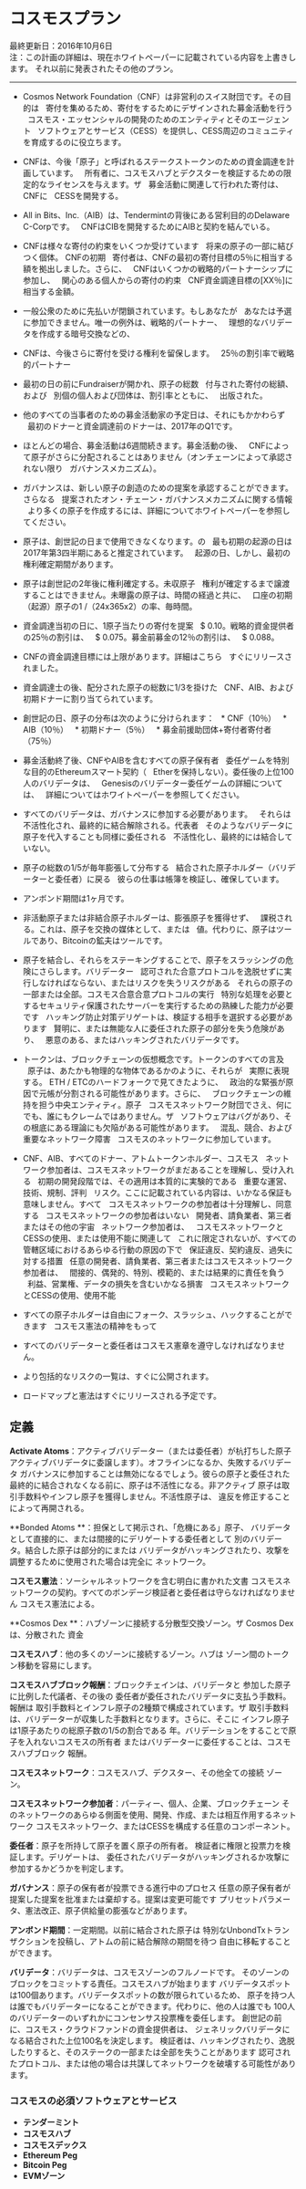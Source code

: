 # コスモスプラン

最終更新日：2016年10月6日<br/>
注：この計画の詳細は、現在ホワイトペーパーに記載されている内容を上書きします。
それ以前に発表されたその他のプラン。

<hr />

* Cosmos Network Foundation（CNF）は非営利のスイス財団です。その目的は
  寄付を集めるため、寄付をするためにデザインされた募金活動を行う
  コスモス・エッセンシャルの開発のためのエンティティとそのエージェント
  ソフトウェアとサービス（CESS）を提供し、CESS周辺のコミュニティを育成するのに役立ちます。

* CNFは、今後「原子」と呼ばれるステークストークンのための資金調達を計画しています。
  所有者に、コスモスハブとデクスターを検証するための限定的なライセンスを与えます。ザ
  募金活動に関連して行われた寄付は、CNFに
  CESSを開発する。

* All in Bits、Inc.（AIB）は、Tendermintの背後にある営利目的のDelaware C-Corpです。
  CNFはCIBを開発するためにAIBと契約を結んでいる。

* CNFは様々な寄付の約束をいくつか受けています
  将来の原子の一部に結びつく個体。 CNFの初期
  寄付者は、CNFの最初の寄付目標の5％に相当する額を拠出しました。さらに、
  CNFはいくつかの戦略的パートナーシップに参加し、
  関心のある個人からの寄付の約束
  CNF資金調達目標の[XX％]に相当する金額。

* 一般公衆のために先払いが閉鎖されています。もしあなたが
  あなたは予選に参加できません。唯一の例外は、戦略的パートナー、
  理想的なバリデータを作成する暗号交換などの、

* CNFは、今後さらに寄付を受ける権利を留保します。
  25％の割引率で戦略的パートナー

* 最初の日の前にFundraiserが開かれ、原子の総数
  付与された寄付の総額、および
  別個の個人および団体は、割引率とともに、
  出版された。

* 他のすべての当事者のための募金活動家の予定日は、それにもかかわらず
  最初のドナーと資金調達前のドナーは、2017年のQ1です。

* ほとんどの場合、募金活動は6週間続きます。募金活動の後、
  CNFによって原子がさらに分配されることはありません（オンチェーンによって承認されない限り
  ガバナンスメカニズム）。

* ガバナンスは、新しい原子の創造のための提案を承認することができます。さらなる
  提案されたオン・チェーン・ガバナンスメカニズムに関する情報
  より多くの原子を作成するには、詳細についてホワイトペーパーを参照してください。

* 原子は、創世記の日まで使用できなくなります。の
  最も初期の起源の日は2017年第3四半期にあると推定されています。
  起源の日、しかし、最初の権利確定期間があります。

* 原子は創世記の2年後に権利確定する。未収原子
  権利が確定するまで譲渡することはできません。未曝露の原子は、時間の経過と共に、
  口座の初期（起源）原子の1 /（24x365x2）の率、毎時間。

* 資金調達当初の日に、1原子当たりの寄付を提案
  $ 0.10。戦略的資金提供者の25％の割引は、
  $ 0.075。募金前募金の12％の割引は、
  $ 0.088。

* CNFの資金調達目標には上限があります。詳細はこちら
  すぐにリリースされました。

* 資金調達士の後、配分された原子の総数に1/3を掛けた
  CNF、AIB、および初期ドナーに割り当てられています。

* 創世記の日、原子の分布は次のように分けられます：
  * CNF（10％）
  * AIB（10％）
  * 初期ドナー（5％）
  * 募金前援助団体+寄付者寄付者（75％）

* 募金活動終了後、CNFやAIBを含むすべての原子保有者
  委任ゲームを特別な目的のEthereumスマート契約（
  Etherを保持しない）。委任後の上位100人のバリデータは、
  Genesisのバリデーター委任ゲームの詳細については、
  詳細についてはホワイトペーパーを参照してください。

* すべてのバリデータは、ガバナンスに参加する必要があります。
  それらは不活性化され、最終的に結合解除される。代表者
  そのようなバリデータに原子を代入することも同様に委任される
  不活性化し、最終的には結合していない。

* 原子の総数の1/5が毎年膨張して分布する
  結合された原子ホルダー（バリデーターと委任者）に戻る
  彼らの仕事は帳簿を検証し、確保しています。

* アンボンド期間は1ヶ月です。

* 非活動原子または非結合原子ホルダーは、膨張原子を獲得せず、
  課税される。これは、原子を交換の媒体として、または
  値。代わりに、原子はツールであり、Bitcoinの鉱夫はツールです。

* 原子を結合し、それらをステーキングすることで、原子をスラッシングの危険にさらします。バリデーター
  認可された合意プロトコルを逸脱せずに実行しなければならない、またはリスクを失うリスクがある
  それらの原子の一部または全部。コスモス合意合意プロトコルの実行
  特別な処理を必要とするセキュリティ保護されたサーバーを実行するための熟練した能力が必要です
  ハッキング防止対策デリゲートは、検証する相手を選択する必要があります
  賢明に、または無能な人に委任された原子の部分を失う危険があり、
  悪意のある、またはハッキングされたバリデータです。

* トークンは、ブロックチェーンの仮想概念です。トークンのすべての言及
  原子は、あたかも物理的な物体であるかのように、それらが
  実際に表現する。 ETH / ETCのハードフォークで見てきたように、
  政治的な緊張が原因で元帳が分割される可能性があります。さらに、
  ブロックチェーンの維持を担う中央エンティティ。原子
  コスモスネットワーク財団でさえ、何にでも、誰にもクレームではありません。ザ
  ソフトウェアはバグがあり、その根底にある理論にも欠陥がある可能性があります。
  混乱、競合、および重要なネットワーク障害
  コスモスのネットワークに参加しています。

* CNF、AIB、すべてのドナー、アトムトークンホルダー、コスモス
  ネットワーク参加者は、コスモスネットワークがまだあることを理解し、受け入れる
  初期の開発段階では、その適用は本質的に実験的である
  重要な運営、技術、規制、評判
  リスク。ここに記載されている内容は、いかなる保証も意味しません。すべて
  コスモスネットワークの参加者は十分理解し、同意する
  コスモスネットワークの参加者はいない
  開発者、請負業者、第三者またはその他の宇宙
  ネットワーク参加者は、
  コスモスネットワークとCESSの使用、または使用不能に関連して
  これに限定されないが、すべての管轄区域におけるあらゆる行動の原因の下で
  保証違反、契約違反、過失に対する措置
  任意の開発者、請負業者、第三者またはコスモスネットワーク参加者は、
  間接的、偶発的、特別、模範的、または結果的に責任を負う
  利益、営業権、データの損失を含むいかなる損害
  コスモスネットワークとCESSの使用、使用不能

* すべての原子ホルダーは自由にフォーク、スラッシュ、ハックすることができます
  コスモス憲法の精神をもって

* すべてのバリデーターと委任者はコスモス憲章を遵守しなければなりません。

* より包括的なリスクの一覧は、すぐに公開されます。

* ロードマップと憲法はすぐにリリースされる予定です。

## 定義

**Activate Atoms**：アクティブバリデーター（または委任者）が杭打ちした原子
アクティブバリデータに委譲します）。オフラインになるか、失敗するバリデータ
ガバナンスに参加することは無効になるでしょう。彼らの原子と委任された
最終的に結合されなくなる前に、原子は不活性になる。非アクティブ
原子は取引手数料やインフレ原子を獲得しません。不活性原子は、
違反を修正することによって再開される。

**Bonded Atoms **：担保として掲示され、「危機にある」原子、
バリデータとして直接的に、または間接的にデリゲートする委任者として
別のバリデータ。結合した原子は部分的にまたは
バリデータがハッキングされたり、攻撃を調整するために使用された場合は完全に
ネットワーク。

**コスモス憲法**：ソーシャルネットワークを含む明白に書かれた文書
コスモスネットワークの契約。すべてのボンデージ検証者と委任者は守らなければなりません
コスモス憲法による。

**Cosmos Dex **：ハブゾーンに接続する分散型交換ゾーン。ザ
Cosmos Dexは、分散された
資金

**コスモスハブ**：他の多くのゾーンに接続するゾーン。ハブは
ゾーン間のトークン移動を容易にします。

**コスモスハブブロック報酬**：ブロックチェインは、バリデータと
参加した原子に比例した代議者、その後の
委任者が委任されたバリデータに支払う手数料。報酬は
取引手数料とインフレ原子の2種類で構成されています。ザ
取引手数料は、バリデーターが収集した手数料となります。さらに、そこに
インフレ原子は1原子あたりの総原子数の1/5の割合である
年。バリデーションをすることで原子を入れないコスモスの所有者
またはバリデーターに委任することは、コスモスハブブロック
報酬。

**コスモスネットワーク**：コスモスハブ、デクスター、その他全ての接続
ゾーン。

**コスモスネットワーク参加者**：パーティー、個人、企業、ブロックチェーン
そのネットワークのあらゆる側面を使用、開発、作成、または相互作用するネットワーク
コスモスネットワーク、またはCESSを構成する任意のコンポーネント。

**委任者**：原子を所持して原子を置く原子の所有者。
検証者に権限と投票力を検証します。デリゲートは、
委任されたバリデータがハッキングされるか攻撃に参加するかどうかを判定します。

**ガバナンス**：原子の保有者が投票できる進行中のプロセス
任意の原子保有者が提案した提案を批准または棄却する。提案は変更可能です
プリセットパラメータ、憲法改正、原子供給量の膨張などがあります。

**アンボンド期間**：一定期間。以前に結合された原子は
特別なUnbondTxトランザクションを投稿し、アトムの前に結合解除の期間を待つ
自由に移転することができます。

**バリデータ**：バリデータは、コスモスゾーンのフルノードです。
そのゾーンのブロックをコミットする責任。コスモスハブが始まります
バリデータスポットは100個あります。バリデータスポットの数が限られているため、
原子を持つ人は誰でもバリデーターになることができます。代わりに、他の人は誰でも
100人のバリデーターのいずれかにコンセンサス投票権を委任します。
創世記の前に、コスモス・クラウドファンドの資金提供者は、
ジェネリックバリデータになる結合された上位100名を決定します。
検証者は、ハッキングされたり、逸脱したりすると、そのステークの一部または全部を失うことがあります
認可されたプロトコル、または他の場合は共謀してネットワークを破壊する可能性があります。

### コスモスの必須ソフトウェアとサービス

* **テンダーミント**
* **コスモスハブ**
* **コスモスデックス**
* **Ethereum Peg**
* **Bitcoin Peg**
* **EVMゾーン**
